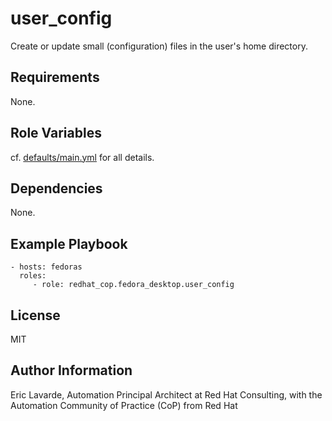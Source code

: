 user\_config
===========

Create or update small (configuration) files in the user's home directory.

Requirements
------------

None.

Role Variables
--------------

cf. [defaults/main.yml](defaults/main.yml) for all details.

Dependencies
------------

None.

Example Playbook
----------------

    - hosts: fedoras
      roles:
         - role: redhat_cop.fedora_desktop.user_config

License
-------

MIT

Author Information
------------------

Eric Lavarde, Automation Principal Architect at Red Hat Consulting,
with the Automation Community of Practice (CoP) from Red Hat
